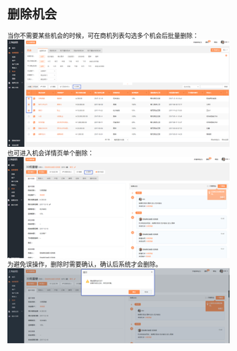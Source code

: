 # 删除机会

当你不需要某些机会的时候，可在商机列表勾选多个机会后批量删除：![](/assets/lix删除机会2.png)也可进入机会详情页单个删除：![](/assets/lix删除机会3.png)为避免误操作，删除时需要确认，确认后系统才会删除。![](/assets/lix删除机会4.png)

